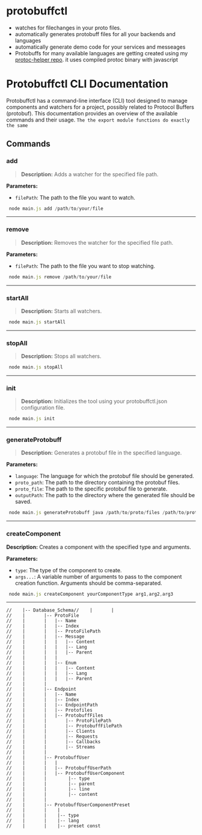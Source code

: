 # protobuffctl 
- watches for filechanges in your proto files.
- automatically generates protobuff files for all your backends and languages
- automatically generate demo code for your services and messeages
-  Protobuffs for many available languages are getting created using my <a href="https://github.com/ji-podhead/protoc-helper">protoc-helper repo</a>. it uses  compiled protoc binary with javascript
  
# Protobuffctl CLI Documentation
Protobuffctl has a command-line interface (CLI) tool designed to manage components and watchers for a project,   possibly related to Protocol Buffers (protobuf). This documentation provides an overview of the available commands and their usage. `The the export module functions do exactly the same`
## Commands
### add 
> **Description:** Adds a watcher for the specified file path.

**Parameters:**
- `filePath`: The path to the file you want to watch.
```javascript
 node main.js add /path/to/your/file
 ````
---
### remove 
> **Description:** Removes the watcher for the specified file path.

**Parameters:**
- `filePath`: The path to the file you want to stop watching.
```javascript
 node main.js remove /path/to/your/file
 ````
---
### startAll
> **Description:** Starts all watchers.
```javascript
 node main.js startAll
 ````
---
### stopAll
> **Description:** Stops all watchers.
```javascript
 node main.js stopAll
 ````
---
### init
> **Description:** Initializes the tool using your protobuffctl.json configuration file.
```javascript
 node main.js init
 ````
---
### generateProtobuff 
> **Description:** Generates a protobuf file in the specified language.

**Parameters:**
- `language`: The language for which the protobuf file should be generated.
- `proto_path`: The path to the directory containing the protobuf files.
- `proto_file`: The path to the specific protobuf file to generate.
- `outputPath`: The path to the directory where the generated file should be saved.
```javascript
 node main.js generateProtobuff java /path/to/proto/files /path/to/proto/file.proto /path/to/output
 ````
---
### createComponent
**Description:** Creates a component with the specified type and arguments.

**Parameters:**
- `type`: The type of the component to create.
- `args...`: A variable number of arguments to pass to the component creation function. Arguments should be comma-separated.
```javascript
 node main.js createComponent yourComponentType arg1,arg2,arg3
 ````
---
```
//    |-- Database_Schema//    |       |
//    |       |-- ProtoFile
//    |       |   |-- Name
//    |       |   |-- Index
//    |       |   |-- ProtoFilePath
//    |       |   |-- Message
//    |       |   |   |-- Content
//    |       |   |   |-- Lang
//    |       |   |   |-- Parent
//    |       |   |
//    |       |   |-- Enum
//    |       |   |   |-- Content
//    |       |   |   |-- Lang
//    |       |   |   |-- Parent
//    |       |
//    |       |-- Endpoint 
//    |       |   |-- Name
//    |       |   |-- Index
//    |       |   |-- EndpointPath
//    |       |   |-- Protofiles
//    |       |   |-- ProtobuffFiles
//    |       |       |-- ProtoFilePath
//    |       |       |-- ProtobuffFilePath
//    |       |       |-- Clients
//    |       |       |-- Requests
//    |       |       |-- Callbacks
//    |       |       |-- Streams
//    |       |
//    |       |-- ProtobuffUser
//    |       |   |
//    |       |   |-- ProtobuffUserPath
//    |       |   |-- ProtobuffUserComponent
//    |       |        |-- type
//    |       |        |-- parent
//    |       |        |-- line
//    |       |        |-- content
//    |       |
//    |       |-- ProtobuffUserComponentPreset
//    |       |    |
//    |       |    |-- type
//    |       |    |-- lang
//    |       |    |-- preset const 
```
